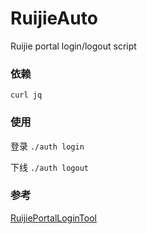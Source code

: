 # RuijieAuto

Ruijie portal login/logout script

### 依赖

`curl jq`

### 使用

登录 `./auth login`

下线 `./auth logout`

### 参考

[RuijiePortalLoginTool](https://github.com/callmeliwen/RuijiePortalLoginTool)